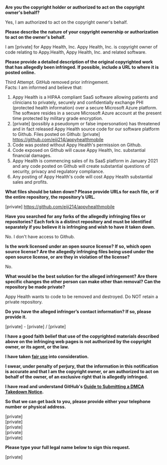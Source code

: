 **Are you the copyright holder or authorized to act on the copyright owner's behalf?**

Yes, I am authorized to act on the copyright owner's behalf.

**Please describe the nature of your copyright ownership or authorization to act on the owner's behalf.**

I am [private] for Appy Health, Inc. Appy Health, Inc. is copyright owner of code relating to Appy.Health, Appy Health, Inc. and related software.

**Please provide a detailed description of the original copyrighted work that has allegedly been infringed. If possible, include a URL to where it is posted online.**

Third Attempt. GitHub removed prior infringement.  
Facts: I am informed and believe that:  
1. Appy Health is a HIPAA compliant SaaS software allowing patients and clinicians to privately, securely and confidentially exchange PHI (protected health information) over a secure Microsoft Azure platform. The software resides in a secure Microsoft Azure account at the present time protected by military grade encryption.  
1. [private] (possibly a pseudonym or false impersonation) has threatened and in fact released Appy Health source code for our software platform to Github. Files posted on Github: [private] https://github.com/eiji214/appyhealthmobile  
2. Code was posted without Appy Health's permission on Github.  
3. Code exposed on Github will cause Appy Health, Inc. substantial financial damages.  
4. Appy Health is commencing sales of its SaaS platform in January 2021 and any code posted on Github will create substantial questions of security, privacy and regulatory compliance.  
5. Any posting of Appy Health's code will cost Appy Health substantial sales and profits.

**What files should be taken down? Please provide URLs for each file, or if the entire repository, the repository’s URL.**

[private]
https://github.com/eiji214/appyhealthmobile

**Have you searched for any forks of the allegedly infringing files or repositories? Each fork is a distinct repository and must be identified separately if you believe it is infringing and wish to have it taken down.**

No. I don't have access to Github.

**Is the work licensed under an open source license? If so, which open source license? Are the allegedly infringing files being used under the open source license, or are they in violation of the license?**

No.

**What would be the best solution for the alleged infringement? Are there specific changes the other person can make other than removal? Can the repository be made private?**

Appy Health wants to code to be removed and destroyed. Do NOT retain a private repository.

**Do you have the alleged infringer’s contact information? If so, please provide it.**

[private] - [private] / [private]

**I have a good faith belief that use of the copyrighted materials described above on the infringing web pages is not authorized by the copyright owner, or its agent, or the law.**

**I have taken <a href="https://www.lumendatabase.org/topics/22">fair use</a> into consideration.**

**I swear, under penalty of perjury, that the information in this notification is accurate and that I am the copyright owner, or am authorized to act on behalf of the owner, of an exclusive right that is allegedly infringed.**

**I have read and understand GitHub's <a href="https://docs.github.com/articles/guide-to-submitting-a-dmca-takedown-notice/">Guide to Submitting a DMCA Takedown Notice</a>.**

**So that we can get back to you, please provide either your telephone number or physical address.**

[private]  
[private]  
[private]  
[private]  
[private]  

**Please type your full legal name below to sign this request.**

[private]  
